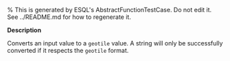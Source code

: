 % This is generated by ESQL's AbstractFunctionTestCase. Do not edit it. See ../README.md for how to regenerate it.

**Description**

Converts an input value to a `geotile` value. A string will only be successfully converted if it respects the `geotile` format.

